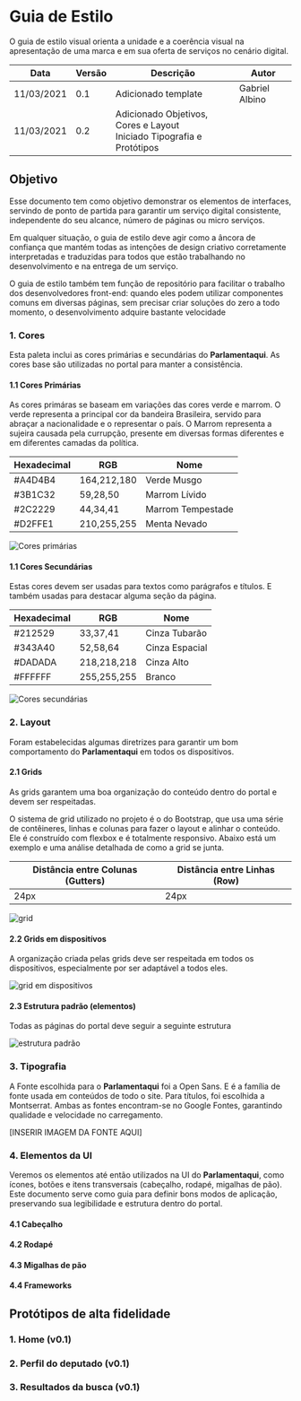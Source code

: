 # Guia de Estilo 

O guia de estilo visual orienta a unidade e a coerência visual na apresentação de uma marca e em sua oferta de serviços no cenário digital.


| Data       | Versão | Descrição                                           | Autor              |
| ---------- | ------ | --------------------------------------------------- | ------------------ |
| 11/03/2021 | 0.1    | Adicionado template               | Gabriel Albino |
| 11/03/2021 | 0.2    | Adicionado Objetivos, Cores e Layout<br>Iniciado Tipografia e Protótipos |

## Objetivo
Esse documento tem como objetivo demonstrar os elementos de interfaces, servindo de ponto de partida para garantir um serviço digital consistente, independente do seu alcance, número de páginas ou micro serviços.

Em qualquer situação, o guia de estilo deve agir como a âncora de confiança que mantém todas as intenções de design criativo corretamente interpretadas e traduzidas para todos que estão trabalhando no desenvolvimento e na entrega de um serviço. 

O guia de estilo também tem função de repositório para facilitar o trabalho dos desenvolvedores front-end: quando eles podem utilizar componentes comuns em diversas páginas, sem precisar criar soluções do zero a todo momento, o desenvolvimento adquire bastante velocidade


### 1. Cores
Esta paleta inclui as cores primárias e secundárias do **Parlamentaqui**. As cores base são utilizadas no portal para manter a consistência.

#### 1.1 Cores Primárias
As cores primáras se baseam em variações das cores verde e marrom. O verde representa a principal cor da bandeira Brasileira, servido para abraçar a nacionalidade e o representar o país. O Marrom representa a sujeira causada pela currupção, presente em diversas formas diferentes e em diferentes camadas da política.

|Hexadecimal|RGB|Nome|
|-|-|-|
|#A4D4B4|164,212,180|Verde Musgo|
|#3B1C32|59,28,50|Marrom Lívido|
|#2C2229|44,34,41|Marrom Tempestade|
|#D2FFE1|210,255,255|Menta Nevado|

![Cores primárias](./img/style_guide/cores_primarias.png)

#### 1.1 Cores Secundárias
Estas cores devem ser usadas para textos como parágrafos e títulos. E também usadas para destacar alguma seção da página.



|Hexadecimal|RGB|Nome|
|-|-|-|
|#212529|33,37,41|Cinza Tubarão|
|#343A40|52,58,64|Cinza Espacial|
|#DADADA|218,218,218|Cinza Alto|
|#FFFFFF|255,255,255|Branco|

![Cores secundárias](./img/style_guide/cores_secundarias.png)


### 2. Layout
Foram estabelecidas algumas diretrizes para garantir um bom comportamento do **Parlamentaqui** em todos os dispositivos.

#### 2.1 Grids
As grids garantem uma boa organização do conteúdo dentro do portal e devem ser respeitadas. 

O sistema de grid utilizado no projeto é o do Bootstrap, que usa uma série de contêineres, linhas e colunas para fazer o layout e alinhar o conteúdo. Ele é construído com flexbox e é totalmente responsivo. Abaixo está um exemplo e uma análise detalhada de como a grid se junta.

|Distância entre Colunas (Gutters)|Distância entre Linhas (Row)|
|-|-|
|24px|24px|

![grid](./img/style_guide/grid.png)

#### 2.2 Grids em dispositívos

A organização criada pelas grids deve ser respeitada em todos os dispositivos, especialmente por ser adaptável a todos eles.

![grid em dispositivos](./img/style_guide/grid_dispositivos.png)

#### 2.3 Estrutura padrão (elementos)

Todas as páginas do portal deve seguir a seguinte estrutura

![estrutura padrão](./img/style_guide/elementos.png)

### 3. Tipografia
A Fonte escolhida para o **Parlamentaqui** foi a Open Sans. E é a família de fonte usada em conteúdos de todo o site. Para títulos, foi escolhida a Montserrat. Ambas as fontes encontram-se no Google Fontes, garantindo qualidade e velocidade no carregamento.

[INSERIR IMAGEM DA FONTE AQUI]

### 4. Elementos da UI
Veremos os elementos até então utilizados na UI do **Parlamentaqui**, como ícones, botões e itens transversais (cabeçalho, rodapé, migalhas de pão). Este documento serve como guia para definir bons modos de aplicação, preservando sua legibilidade e estrutura dentro do portal.

#### 4.1 Cabeçalho

#### 4.2 Rodapé

#### 4.3 Migalhas de pão

#### 4.4 Frameworks

## Protótipos de alta fidelidade

### 1. Home (v0.1)

### 2. Perfil do deputado (v0.1)

### 3. Resultados da busca (v0.1)